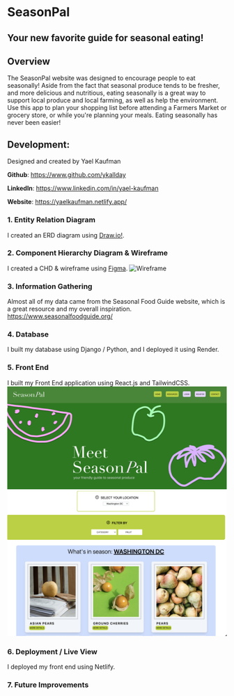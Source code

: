# SeasonPal
## Your new favorite guide for seasonal eating!

## Overview
The SeasonPal website was designed to encourage people to eat seasonally! Aside from the fact that seasonal produce tends to be fresher, and more delicious and nutritious, eating seasonally is a great way to support local produce and local farming, as well as help the environment. Use this app to plan your shopping list before attending a Farmers Market or grocery store, or while you're planning your meals. Eating seasonally has never been easier! 

## Development:
Designed and created by Yael Kaufman

**Github**: https://www.github.com/ykallday

**LinkedIn**: https://www.linkedin.com/in/yael-kaufman

**Website**: https://yaelkaufman.netlify.app/

### 1. Entity Relation Diagram
I created an ERD diagram using [Draw.io!](https://drive.google.com/file/d/1a4VaOTSJD28_XgbcRlcE_Gw0Bx5cEWa3/view?usp=sharing "Draw.io"). 
### 2. Component Hierarchy Diagram & Wireframe
I created a CHD & wireframe using [Figma](https://www.figma.com/file/0NCkV4tbvh7lWAi9vA1jb3/seasonpal?node-id=0%3A1&t=e2TBzBR1XyGbKnwE-1).
![Wireframe](SeasonPalBE/assets/Wireframe.png "Wireframe")
### 3. Information Gathering
Almost all of my data came from the Seasonal Food Guide website, which is a great resource and my overall inspiration.
https://www.seasonalfoodguide.org/
### 4. Database
I built my database using Django / Python, and I deployed it using Render.
### 5. Front End
I built my Front End application using React.js and TailwindCSS.
![Homepage View](/src/assets/herographic_rm.png "Homepage")
![Search View](/src/assets/search.png "Search")
### 6. Deployment / Live View
I deployed my front end using Netlify.
### 7. Future Improvements